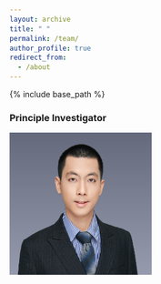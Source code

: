```yaml
---
layout: archive
title: " "
permalink: /team/
author_profile: true
redirect_from:
  - /about
---
```


{% include base_path %}

### Principle Investigator

<img src=qiming.png width="250" height="250" >                               

